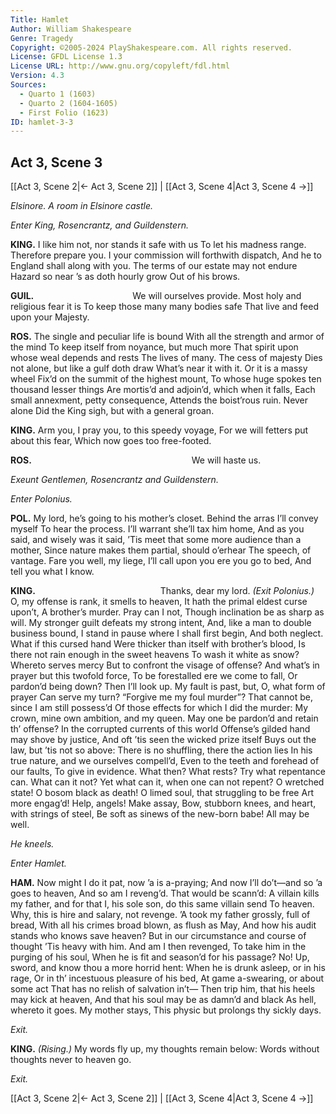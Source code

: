 ```yaml
---
Title: Hamlet
Author: William Shakespeare
Genre: Tragedy
Copyright: ©2005-2024 PlayShakespeare.com. All rights reserved.
License: GFDL License 1.3
License URL: http://www.gnu.org/copyleft/fdl.html
Version: 4.3
Sources:
  - Quarto 1 (1603)
  - Quarto 2 (1604-1605)
  - First Folio (1623)
ID: hamlet-3-3
---
```


## Act 3, Scene 3
[[Act 3, Scene 2|← Act 3, Scene 2]] | [[Act 3, Scene 4|Act 3, Scene 4 →]]

*Elsinore. A room in Elsinore castle.*

*Enter King, Rosencrantz, and Guildenstern.*

**KING.**
I like him not, nor stands it safe with us
To let his madness range. Therefore prepare you.
I your commission will forthwith dispatch,
And he to England shall along with you.
The terms of our estate may not endure
Hazard so near ’s as doth hourly grow
Out of his brows.

**GUIL.**
           We will ourselves provide.
Most holy and religious fear it is
To keep those many many bodies safe
That live and feed upon your Majesty.

**ROS.**
The single and peculiar life is bound
With all the strength and armor of the mind
To keep itself from noyance, but much more
That spirit upon whose weal depends and rests
The lives of many. The cess of majesty
Dies not alone, but like a gulf doth draw
What’s near it with it. Or it is a massy wheel
Fix’d on the summit of the highest mount,
To whose huge spokes ten thousand lesser things
Are mortis’d and adjoin’d, which when it falls,
Each small annexment, petty consequence,
Attends the boist’rous ruin. Never alone
Did the King sigh, but with a general groan.

**KING.**
Arm you, I pray you, to this speedy voyage,
For we will fetters put about this fear,
Which now goes too free-footed.

**ROS.**
                  We will haste us.

*Exeunt Gentlemen, Rosencrantz and Guildenstern.*

*Enter Polonius.*

**POL.**
My lord, he’s going to his mother’s closet.
Behind the arras I’ll convey myself
To hear the process. I’ll warrant she’ll tax him home,
And as you said, and wisely was it said,
’Tis meet that some more audience than a mother,
Since nature makes them partial, should o’erhear
The speech, of vantage. Fare you well, my liege,
I’ll call upon you ere you go to bed,
And tell you what I know.

**KING.**
              Thanks, dear my lord.
*(Exit Polonius.)*
O, my offense is rank, it smells to heaven,
It hath the primal eldest curse upon’t,
A brother’s murder. Pray can I not,
Though inclination be as sharp as will.
My stronger guilt defeats my strong intent,
And, like a man to double business bound,
I stand in pause where I shall first begin,
And both neglect. What if this cursed hand
Were thicker than itself with brother’s blood,
Is there not rain enough in the sweet heavens
To wash it white as snow? Whereto serves mercy
But to confront the visage of offense?
And what’s in prayer but this twofold force,
To be forestalled ere we come to fall,
Or pardon’d being down? Then I’ll look up.
My fault is past, but, O, what form of prayer
Can serve my turn? “Forgive me my foul murder”?
That cannot be, since I am still possess’d
Of those effects for which I did the murder:
My crown, mine own ambition, and my queen.
May one be pardon’d and retain th’ offense?
In the corrupted currents of this world
Offense’s gilded hand may shove by justice,
And oft ’tis seen the wicked prize itself
Buys out the law, but ’tis not so above:
There is no shuffling, there the action lies
In his true nature, and we ourselves compell’d,
Even to the teeth and forehead of our faults,
To give in evidence. What then? What rests?
Try what repentance can. What can it not?
Yet what can it, when one can not repent?
O wretched state! O bosom black as death!
O limed soul, that struggling to be free
Art more engag’d! Help, angels! Make assay,
Bow, stubborn knees, and heart, with strings of steel,
Be soft as sinews of the new-born babe!
All may be well.

*He kneels.*

*Enter Hamlet.*

**HAM.**
Now might I do it pat, now ’a is a-praying;
And now I’ll do’t—and so ’a goes to heaven,
And so am I reveng’d. That would be scann’d:
A villain kills my father, and for that
I, his sole son, do this same villain send
To heaven.
Why, this is hire and salary, not revenge.
’A took my father grossly, full of bread,
With all his crimes broad blown, as flush as May,
And how his audit stands who knows save heaven?
But in our circumstance and course of thought
’Tis heavy with him. And am I then revenged,
To take him in the purging of his soul,
When he is fit and season’d for his passage?
No!
Up, sword, and know thou a more horrid hent:
When he is drunk asleep, or in his rage,
Or in th’ incestuous pleasure of his bed,
At game a-swearing, or about some act
That has no relish of salvation in’t⁠—
Then trip him, that his heels may kick at heaven,
And that his soul may be as damn’d and black
As hell, whereto it goes. My mother stays,
This physic but prolongs thy sickly days.

*Exit.*

**KING.**
*(Rising.)*
My words fly up, my thoughts remain below:
Words without thoughts never to heaven go.

*Exit.*

[[Act 3, Scene 2|← Act 3, Scene 2]] | [[Act 3, Scene 4|Act 3, Scene 4 →]]